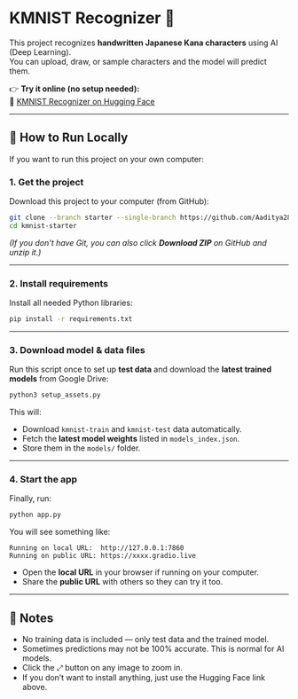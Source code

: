 # KMNIST Recognizer 📝  

This project recognizes **handwritten Japanese Kana characters** using AI (Deep Learning).  
You can upload, draw, or sample characters and the model will predict them.  

👉 **Try it online (no setup needed):**  
🔗 [KMNIST Recognizer on Hugging Face](https://huggingface.co/spaces/Aaditya28D/kmnist-inference)  

---

## 🚀 How to Run Locally  

If you want to run this project on your own computer:  

### 1. Get the project  
Download this project to your computer (from GitHub):  

```bash
git clone --branch starter --single-branch https://github.com/Aaditya28-D/kmnist-recognizer.git kmnist-starter
cd kmnist-starter
```

*(If you don’t have Git, you can also click **Download ZIP** on GitHub and unzip it.)*

---

### 2. Install requirements  
Install all needed Python libraries:  

```bash
pip install -r requirements.txt
```

---

### 3. Download model & data files  
Run this script once to set up **test data** and download the **latest trained models** from Google Drive:  

```bash
python3 setup_assets.py
```

This will:  
- Download `kmnist-train` and `kmnist-test` data automatically.  
- Fetch the **latest model weights** listed in `models_index.json`.  
- Store them in the `models/` folder.  

---

### 4. Start the app  
Finally, run:  

```bash
python app.py
```

You will see something like:  

```
Running on local URL:  http://127.0.0.1:7860
Running on public URL: https://xxxx.gradio.live
```

- Open the **local URL** in your browser if running on your computer.  
- Share the **public URL** with others so they can try it too.  

---

## 📝 Notes  
- No training data is included — only test data and the trained model.  
- Sometimes predictions may not be 100% accurate. This is normal for AI models.  
- Click the ⤢ button on any image to zoom in.  
- If you don’t want to install anything, just use the Hugging Face link above.  
